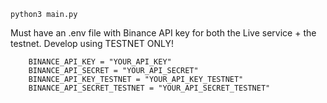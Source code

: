 `python3 main.py`

Must have an .env file with Binance API key for both the Live service + the testnet.
Develop using TESTNET ONLY!

```
    BINANCE_API_KEY = "YOUR_API_KEY"
    BINANCE_API_SECRET = "YOUR_API_SECRET"
    BINANCE_API_KEY_TESTNET = "YOUR_API_KEY_TESTNET"
    BINANCE_API_SECRET_TESTNET = "YOUR_API_SECRET_TESTNET"
```
